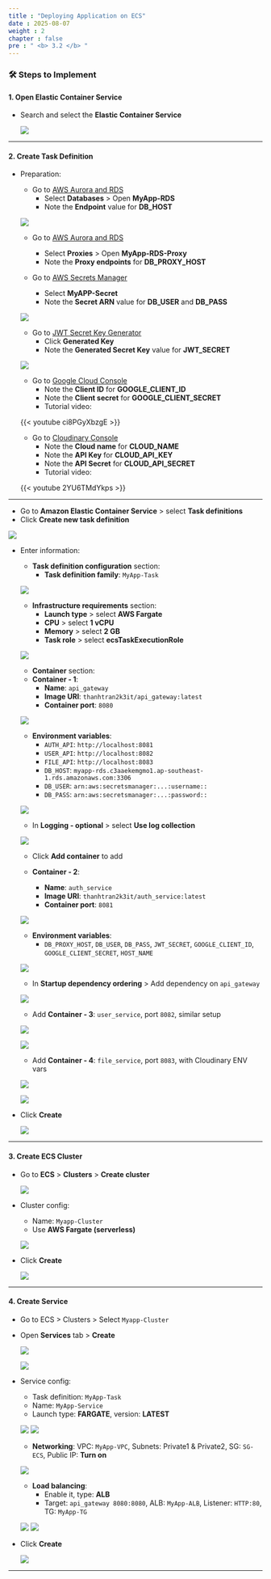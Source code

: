 ```yaml
---
title : "Deploying Application on ECS"
date : 2025-08-07
weight : 2
chapter : false
pre : " <b> 3.2 </b> "
---
```


### 🛠️ Steps to Implement

#### 1. Open Elastic Container Service

- Search and select the **Elastic Container Service**

  ![](/images/3.2/0001.png)

---

#### 2. Create Task Definition

- Preparation: 
  - Go to [AWS Aurora and RDS](https://console.aws.amazon.com/rds/)
    - Select **Databases** > Open **MyApp-RDS**
    - Note the **Endpoint** value for **DB_HOST**

  ![](/images/3.2/0029.png)

  - Go to [AWS Aurora and RDS](https://console.aws.amazon.com/rds/)
    - Select **Proxies** > Open **MyApp-RDS-Proxy**
    - Note the **Proxy endpoints** for **DB_PROXY_HOST**
  
  - Go to [AWS Secrets Manager](https://console.aws.amazon.com/secretsmanager/)
    - Select **MyAPP-Secret** 
    - Note the **Secret ARN** value for **DB_USER** and **DB_PASS**

  ![](/images/3.2/0010.png)

  - Go to [JWT Secret Key Generator](https://jwtsecretkeygenerator.com/)
    - Click **Generated Key**
    - Note the **Generated Secret Key** value for **JWT_SECRET**

  ![](/images/3.2/0011.png)

  - Go to [Google Cloud Console](https://console.cloud.google.com/)
    - Note the **Client ID** for **GOOGLE_CLIENT_ID**
    - Note the **Client secret** for **GOOGLE_CLIENT_SECRET**
    - Tutorial video:

  {{< youtube ci8PGyXbzgE >}}
  
  - Go to [Cloudinary Console](https://console.cloudinary.com/)
    - Note the **Cloud name** for **CLOUD_NAME**
    - Note the **API Key** for **CLOUD_API_KEY**
    - Note the **API Secret** for **CLOUD_API_SECRET**
    - Tutorial video:

  {{< youtube 2YU6TMdYkps >}}

---

  - Go to **Amazon Elastic Container Service** > select **Task definitions**
  - Click **Create new task definition**

  ![](/images/3.2/0002.png)

- Enter information:
  - **Task definition configuration** section:
    - **Task definition family**: `MyApp-Task`
  
  ![](/images/3.2/0003.png)

  - **Infrastructure requirements** section:
    - **Launch type** > select **AWS Fargate**
    - **CPU** > select **1 vCPU**
    - **Memory** > select **2 GB**
    - **Task role** > select **ecsTaskExecutionRole**
  
  ![](/images/3.2/0004.png)

  - **Container** section:
  - **Container - 1**:
    - **Name**: `api_gateway`
    - **Image URI**: `thanhtran2k3it/api_gateway:latest`
    - **Container port**: `8080`

  ![](/images/3.2/0005.png)
      
    - **Environment variables**: 
      - `AUTH_API`: `http://localhost:8081`
      - `USER_API`: `http://localhost:8082`
      - `FILE_API`: `http://localhost:8083`
      - `DB_HOST`: `myapp-rds.c3aaekemgmo1.ap-southeast-1.rds.amazonaws.com:3306`
      - `DB_USER`: `arn:aws:secretsmanager:...:username::`
      - `DB_PASS`: `arn:aws:secretsmanager:...:password::`

  ![](/images/3.2/0006.png)

    - In **Logging - optional** > select **Use log collection**

  ![](/images/3.2/0030.png)

  - Click **Add container** to add 

  - **Container - 2**:
    - **Name**: `auth_service`
    - **Image URI**: `thanhtran2k3it/auth_service:latest`
    - **Container port**: `8081`

  ![](/images/3.2/0007.png)

    - **Environment variables**:
      - `DB_PROXY_HOST`, `DB_USER`, `DB_PASS`, `JWT_SECRET`, `GOOGLE_CLIENT_ID`, `GOOGLE_CLIENT_SECRET`, `HOST_NAME`

  ![](/images/3.2/0008.png)

    - In **Startup dependency ordering** > Add dependency on `api_gateway`

  ![](/images/3.2/0031.png)

  - Add **Container - 3**: `user_service`, port `8082`, similar setup

  ![](/images/3.2/0012.png)

  ![](/images/3.2/0013.png)

  - Add **Container - 4**: `file_service`, port `8083`, with Cloudinary ENV vars

  ![](/images/3.2/0014.png)

  ![](/images/3.2/0015.png)

- Click **Create**

  ![](/images/3.2/0016.png)

---- 

#### 3. Create ECS Cluster

- Go to **ECS** > **Clusters** > **Create cluster**

  ![](/images/3.2/0017.png)

- Cluster config:
  - Name: `Myapp-Cluster`
  - Use **AWS Fargate (serverless)**

  ![](/images/3.2/0018.png)

- Click **Create**  

  ![](/images/3.2/0019.png)

---

#### 4. Create Service 

- Go to ECS > Clusters > Select `Myapp-Cluster`
- Open **Services** tab > **Create**

  ![](/images/3.2/0020.png)

  ![](/images/3.2/0021.png)

- Service config:
  - Task definition: `MyApp-Task`
  - Name: `MyApp-Service`
  - Launch type: **FARGATE**, version: **LATEST**

  ![](/images/3.2/0022.png)
  ![](/images/3.2/0023.png)

  - **Networking**: VPC: `MyApp-VPC`, Subnets: Private1 & Private2, SG: `SG-ECS`, Public IP: **Turn on**

  ![](/images/3.2/0024.png)

  - **Load balancing**:
    - Enable it, type: **ALB**
    - Target: `api_gateway 8080:8080`, ALB: `MyApp-ALB`, Listener: `HTTP:80`, TG: `MyApp-TG`

  ![](/images/3.2/0025.png)
  ![](/images/3.2/0026.png)

- Click **Create**

  ![](/images/3.2/0027.png)

---